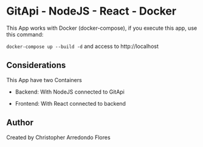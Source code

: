 # GitApi - NodeJS - React - Docker
This App works with Docker (docker-compose), if you execute this app, use this command:

``docker-compose up --build -d``
and access to http://localhost

## Considerations

This App have two Containers

- Backend: With NodeJS connected to GitApi

- Frontend: With React connected to backend

## Author

Created by Christopher Arredondo Flores
